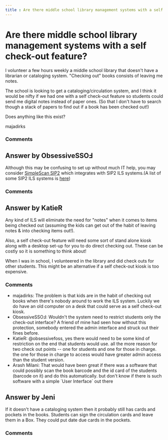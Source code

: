 ```yaml
---
title : Are there middle school library management systems with a self check-out feature?
---
```

Are there middle school library management systems with a self check-out feature?
=====================
I volunteer a few hours weekly a middle school library that doesn't have
a librarian or cataloging system. "Checking out" books consists of
leaving me notes.

The school is looking to get a cataloging/circulation system, and I
think it would be nifty if we had one with a self check-out feature so
students could send me digital notes instead of paper ones. (So that I
don't have to search though a stack of papers to find out if a book has
been checked out!)

Does anything like this exist?

majadirks

### Comments ###


Answer by ObsessiveSSOℲ
----------------
Although this may be confusing to set up without much IT help, you may
consider [SimpleScan SIP2](http://sourceforge.net/projects/simplescan/)
which integrates with SIP2 ILS systems.(A list of some SIP2 ILS systems
is [here](http://www.librarica.com/feature_ilssip.html))

### Comments ###

Answer by KatieR
----------------
Any kind of ILS will eliminate the need for "notes" when it comes to
items being checked out (assuming the kids can get out of the habit of
leaving notes & into checking items out!).

Also, a self check-out feature will need some sort of stand alone kiosk
along with a desktop set-up for you to do direct checking out. These can
be costly so it is something to think about!

When I was in school, I volunteered in the library and did check outs
for other students. This might be an alternative if a self check-out
kiosk is too expensive.

### Comments ###
* majadirks: The problem is that kids are in the habit of checking out books when
there's nobody around to work the ILS system. Luckily we do have an old
computer on a desk that could serve as a self check-out kiosk.
* ObsessiveSSOℲ: Wouldn't the system need to restrict students only the check-out
interface? A friend of mine had seen how without this protection,
somebody entered the admin interface and struck out their fines before.
* KatieR: @obsessivefoss, yes there would need to be some kind of restriction on
the end that students would use. all the more reason for two check out
points -- one for students and one for those in charge. the one for
those in charge to access would have greater admin access than the
student version.
* Arash Milani: That would have been great if there was a software that could possibly
scan the book barcode and the id card of the students (barcode on it)
and do this automatically. but don't know if there is such software with
a simple \`User Interface\` out there

Answer by Jeni
----------------
If it doesn't have a cataloging system then it probably still has cards
and pockets in the books. Students can sign the circulation cards and
leave them in a Box. They could put date due cards in the pockets.

### Comments ###

